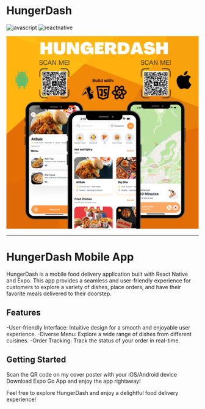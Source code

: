 # HungerDash

![javascript](http://img.shields.io/badge/-Javascript-fcd400?style=flat-square&logo=javascript&logoColor=black)
![reactnative](https://img.shields.io/badge/React_Native-20232A?style=for-the-badge&logo=react&logoColor=61DAFB)

![cover](./cover.png)

---

# HungerDash Mobile App

HungerDash is a mobile food delivery application built with React Native and Expo. This app provides a seamless and user-friendly experience for customers to explore a variety of dishes, place orders, and have their favorite meals delivered to their doorstep.

## Features

-User-friendly Interface: Intuitive design for a smooth and enjoyable user experience.
-Diverse Menu: Explore a wide range of dishes from different cuisines.
-Order Tracking: Track the status of your order in real-time.

## Getting Started

Scan the QR code on my cover poster with your iOS/Android device
Download Expo Go App and enjoy the app rightaway!
   
Feel free to explore HungerDash and enjoy a delightful food delivery experience!

